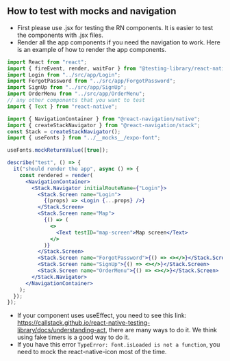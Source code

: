 ## How to test with mocks and navigation

- First please use .jsx for testing the RN components. It is easier to test the components with .jsx files.
- Render all the app components if you need the navigation to work. Here is an example of how to render the app components.

```jsx
import React from "react";
import { fireEvent, render, waitFor } from "@testing-library/react-native";
import Login from "../src/app/Login";
import ForgotPassword from "../src/app/ForgotPassword";
import SignUp from "../src/app/SignUp";
import OrderMenu from "../src/app/OrderMenu";
// any other components that you want to test
import { Text } from "react-native";

import { NavigationContainer } from "@react-navigation/native";
import { createStackNavigator } from "@react-navigation/stack";
const Stack = createStackNavigator();
import { useFonts } from "../__mocks__/expo-font";

useFonts.mockReturnValue([true]);

describe("test", () => {
  it("should render the app", async () => {
    const rendered = render(
      <NavigationContainer>
        <Stack.Navigator initialRouteName={"Login"}>
          <Stack.Screen name="Login">
            {(props) => <Login {...props} />}
          </Stack.Screen>
          <Stack.Screen name="Map">
            {() => (
              <>
                <Text testID="map-screen">Map screen</Text>
              </>
            )}
          </Stack.Screen>
          <Stack.Screen name="ForgotPassword">{() => <></>}</Stack.Screen>
          <Stack.Screen name="SignUp">{() => <></>}</Stack.Screen>
          <Stack.Screen name="OrderMenu">{() => <></>}</Stack.Screen>
        </Stack.Navigator>
      </NavigationContainer>
    );
  });
});
```

- If your component uses useEffect, you need to see this link: https://callstack.github.io/react-native-testing-library/docs/understanding-act, there are many ways to do it. We think using fake timers is a good way to do it.
- If you have this error `TypeError: Font.isLoaded is not a function`, you need to mock the react-native-icon most of the time.
